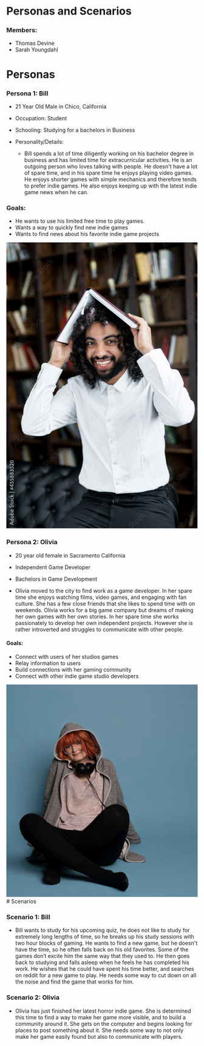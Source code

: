 # Personas and Scenarios

### Members:
- Thomas Devine
- Sarah Youngdahl

# Personas
### Persona 1: Bill
- 21 Year Old Male in Chico, California
- Occupation: Student
- Schooling: Studying for a bachelors in Business
- Personality/Details:
     
    - Bill spends a lot of time diligently working on his bachelor degree
in business and has limited time for extracurricular activities. He is
an outgoing person who loves talking with people.
He doesn't have a lot of spare time, and in his spare time he
enjoys playing video games. He enjoys shorter games with simple
mechanics and therefore tends to prefer indie games. He also
enjoys keeping up with the latest indie game news when he can.
  
### Goals:
- He wants to use his limited free time to play games.
- Wants a way to quickly find new indie games
- Wants to find news about his favorite indie game projects

<img src="images/bill.png" alt="bill">

### Persona 2: Olivia
- 20 year old female in Sacramento California
- Independent Game Developer
- Bachelors in Game Development
    
- Olivia moved to the city to find work as a game developer. In
her spare time she enjoys watching films, video games, and
engaging with fan culture. She has a few close friends that
she likes to spend time with on weekends.
Olivia works for a big game company but dreams of making her own games with her
own stories. In her spare time she works passionately to develop her own independent
projects. However she is rather introverted and struggles to communicate with other
people.

#### Goals:
- Connect with users of her studios games
- Relay information to users
- Build connections with her gaming community
- Connect with other indie game studio developers

<img src="images/olivia.png" alt="olivia">
# Scenarios

### Scenario 1: Bill

- Bill wants to study for his upcoming quiz, he does not like to study for extremely
long lengths of time, so he breaks up his study sessions with two hour blocks of gaming.
He wants to find a new game, but he doesn't have the time, so he often falls back on his
old favorites. Some of the games don’t excite him the same way that they used to. He
then goes back to studying and falls asleep when he feels he has completed his work.
He wishes that he could have spent his time better, and searches on reddit for a new
game to play. He needs some way to cut down on all the noise and find the game that
works for him.

### Scenario 2: Olivia
  
- Olivia has just finished her latest horror indie game. She is determined this time to find a
way to make her game more visible, and to build a community around it. She gets on
the computer and begins looking for places to post something about it. She needs some
way to not only make her game easily found but also to communicate with players.
